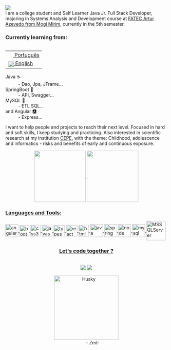 <!---
RaphaelAnaximenes/RaphaelAnaximenes is a ✨ special ✨ repository because its `README.md` (this file) appears on your GitHub profile.
You can click the Preview link to take a look at your changes.
--->
![](https://komarev.com/ghpvc/?username=RaphaelAnaximenes&color=blueviolet&style=flat-square&label=Visitors)
<br>
I am a college student and Self Learner Java Jr. Full Stack Developer,  majoring in Systems Analysis and Development course at [FATEC Artur Azevedo from Mogi Mirim](https://fatecmm.edu.br/index.php), currently in the 5th semester.

   

<h3>Currently learning from:</h3>
<div>
<div>
<table align="right">
  <tr><td><a href="README.md"><img src="https://i.imgur.com/0AUV6Hy.png" height="16 align="center">  Português </a></td></tr>
  <tr><td><a href="README_us.md"><img src="https://i.imgur.com/Ja6zOUB.png" height="18.5" align="center"> English</a></td></tr>
</table>
</div>
  
<dl>
  <dt>Java ☕</dt>
  <dd>- Dao, Jpa, JFrame... </dd>
  <dt>SpringBoot 🍃</dt>
  <dd>- API, Swagger...</dd>
  <dt>MySQL 🐬</dt>
  <dd>- ETL SQL...</dd>
  <dt>and Angular 🅰️ </dt>
  <dd>- Express...</dd>
</dl>
</div>

     
I want to help people and projects to reach their next level. Focused in hard and soft skills, I keep studying and practicing.
Also interested in scientific research at my institution [CEPE](http://monitoria.fatecmm.edu.br/?cepe), with the theme:
Childhood, adolescence and informatics - risks and benefits of early and continuous exposure.

<div align="center">
  <a href="https://github.com/RaphaelAnaximenes">
  <img height="160em"   align="center" src="https://github-readme-stats.vercel.app/api?username=RaphaelAnaximenes&show_icons=true&theme=highcontrast&include_all_commits=true&count_private=true">
  <img height="160em" align="center" src="https://github-readme-stats.vercel.app/api/top-langs/?username=RaphaelAnaximenes&&layout=compact&hide=shell&theme=highcontrast">
</div>
   
  
<div align="left">
  <h3> Languages and Tools:  </h3>
  <img align = "center" src="https://i.imgur.com/UovuoGG.png" alt="angular" width="40" height="40"/> 
  <img align = "center" src="https://i.imgur.com/aSHZnoG.png" alt="bootstrap" width="30" height="35"/>
  <img align = "center" src="https://i.imgur.com/TLY19Q3.png" alt="css3" width="32" height="36"/>
  <img align = "center" src="https://i.imgur.com/O02pplX.png" alt="javascript" width="32" height="37"/>
  <img align = "center" src="https://i.imgur.com/t1oS4Pz.png" alt="typescript" width="35" height="35"/> 
  <img align = "center" src="https://i.imgur.com/YxyiXo4.png" alt="react" width="35" height="35"/>  
  <img align = "center" src="https://i.imgur.com/HHwqtbv.png" alt="html5" width="32" height="37"/> 
  <img align = "center" src="https://i.imgur.com/g6Wg8Ey.png" alt="java" width="40" height="40"/> 
  <img align = "center" src="https://i.imgur.com/emPAeK4.png" alt="spring" width="40" height="40"/> 
  <img align = "center" src="https://i.imgur.com/LgigRLh.png" alt="node" width="40" height="40"/> 
  <img align = "center" src="https://i.imgur.com/ZNjQkom.png" alt="mysql" width="40" height="40"/> 
  <img align="center" alt="MSSQLServer" width="60" height="60" src="https://cdn.jsdelivr.net/gh/devicons/devicon/icons/microsoftsqlserver/microsoftsqlserver-plain-wordmark.svg">
 </div>
  
   
  
<div align="center">
 <p>  <h3> Let's code together ?</h3>
 <br>
 
<div>
<a href = "mailto:raphaelanaximenes@gmail.com"><img src="https://img.shields.io/badge/Gmail-D14836?style=for-the-badge&logo=gmail&logoColor=white" target="_blank"></a>
  <a href="https://www.linkedin.com/in/raphael-anaximenes" target="_blank"><img src="https://img.shields.io/badge/-LinkedIn-%230077B5?style=for-the-badge&logo=linkedin&logoColor=white" target="_blank"></a> 
</div>
  <div align="center" width="100" height="110">
  <dl>
  <dt><img align="center" alt="Husky" width="200" height="200" src="https://i.giphy.com/media/l4FGtAXjRFvOs3UyY/giphy.webp"></dt>
  <dd> - Zed- </dd>
  </div>
</div>


